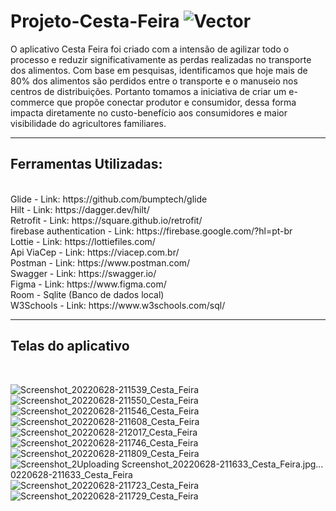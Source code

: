 # Projeto-Cesta-Feira ![Vector](https://user-images.githubusercontent.com/96313008/177648021-4ed89a51-a1d2-48bb-8fb3-2d37daa20eb2.png)

O aplicativo Cesta Feira foi criado com a intensão de agilizar todo o processo e reduzir significativamente as perdas realizadas no transporte dos alimentos. Com base em pesquisas, identificamos que hoje mais de 80% dos alimentos são perdidos entre o transporte e o manuseio nos centros de distribuições. Portanto tomamos a iniciativa de criar um e-commerce que propõe conectar produtor e consumidor, dessa forma impacta diretamente no custo-benefício aos consumidores e maior visibilidade do agricultores familiares.

<hr>
<h2>Ferramentas Utilizadas: </h2> <br>
Glide - Link: https://github.com/bumptech/glide <br>
Hilt - Link: https://dagger.dev/hilt/ <br>
Retrofit - Link: https://square.github.io/retrofit/ <br>
firebase authentication - Link: https://firebase.google.com/?hl=pt-br <br>
Lottie - Link: https://lottiefiles.com/ <br>
Api ViaCep - Link: https://viacep.com.br/ <br>
Postman - Link: https://www.postman.com/ <br>
Swagger - Link: https://swagger.io/ <br>
Figma - Link: https://www.figma.com/<br>
Room - Sqlite (Banco de dados local) <br>
W3Schools - Link: https://www.w3schools.com/sql/

<hr>
<h2> Telas do aplicativo </h2> <br>

![Screenshot_20220628-211539_Cesta_Feira](https://user-images.githubusercontent.com/96313008/177644760-b15b1509-474e-47ce-a530-632be4687845.jpg)
![Screenshot_20220628-211550_Cesta_Feira](https://user-images.githubusercontent.com/96313008/177645395-1e5922c0-9cb4-4ee8-a166-9a31d9d69b46.jpg)
![Screenshot_20220628-211546_Cesta_Feira](https://user-images.githubusercontent.com/96313008/177645335-32f0c92b-5d35-499e-8e9f-2a40fbce19b9.jpg)
![Screenshot_20220628-211608_Cesta_Feira](https://user-images.githubusercontent.com/96313008/177645446-2e9bf582-57f0-41db-b4b8-45c23bde992b.jpg)
![Screenshot_20220628-212017_Cesta_Feira](https://user-images.githubusercontent.com/96313008/177645733-46865a4f-d4af-4360-8ff7-8de1c9eb2e2b.jpg)
![Screenshot_20220628-211746_Cesta_Feira](https://user-images.githubusercontent.com/96313008/177645745-b4afdb8c-2909-47b8-8606-adea21596b1c.jpg)
![Screenshot_20220628-211809_Cesta_Feira](https://user-images.githubusercontent.com/96313008/177645767-ec485937-5c2e-4501-9da4-4b4a2382dfd2.jpg)
![Screenshot_2![Uploading Screenshot_20220628-211633_Cesta_Feira.jpg…]()
0220628-211633_Cesta_Feira](https://user-images.githubusercontent.com/96313008/177645846-ef9d784b-c61e-4833-96b0-0ff66f15144f.jpg)
![Screenshot_20220628-211723_Cesta_Feira](https://user-images.githubusercontent.com/96313008/177645974-121d340c-1ee2-4b94-832f-7ef5aafa1c45.jpg)
![Screenshot_20220628-211729_Cesta_Feira](https://user-images.githubusercontent.com/96313008/177648180-8d0e010c-bbdd-4724-8560-62608bec7893.jpg)
